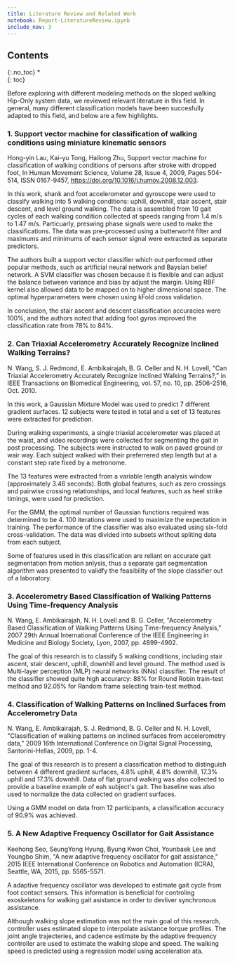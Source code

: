 ```yaml
---
title: Literature Review and Related Work
notebook: Report-LiteratureReview.ipynb
include_nav: 3
---
```


## Contents
{:.no_toc}
*  
{: toc}


Before exploring with different modeling methods on the sloped walking Hip-Only system data, we reviewed relevant literature in this field. In general, many different classification models have been succesfully adapted to this field, and below are a few highlights.

### 1. Support vector machine for classification of walking conditions using miniature kinematic sensors
Hong-yin Lau, Kai-yu Tong, Hailong Zhu, Support vector machine for classification of walking conditions of persons after stroke with dropped foot, In Human Movement Science, Volume 28, Issue 4, 2009, Pages 504-514, ISSN 0167-9457, https://doi.org/10.1016/j.humov.2008.12.003.

In this work, shank and foot accelerometer and gyroscope were used to classify walking into 5 walking conditions: uphill, downhill, stair ascent, stair descent, and level ground walking. The data is assembled from 10 gait cycles of each walking condition collected at speeds ranging from 1.4 m/s to 1.47 m/s. Particuarly, preswing phase signals were used to make the classifications. The data was pre-processed using a butterworht filter and maximums and minimums of each sensor signal were extracted as separate predictors. 

The authors built a support vector classifier which out performed other popular methods, such as artificial neural network and Baysian belief network. A SVM classifier was chosen because it is flexible and can adjust the balance between variance and bias by adjust the margin. Using RBF kernel also allowed data to be mapped on to higher dimensional space. The optimal hyperparameters were chosen using kFold cross validation.

In conclusion, the stair ascent and descent classification accuracies were 100%, and the authors noted that adding foot gyros improved the classification rate from 78% to 84%.

### 2. Can Triaxial Accelerometry Accurately Recognize Inclined Walking Terrains?
N. Wang, S. J. Redmond, E. Ambikairajah, B. G. Celler and N. H. Lovell, "Can Triaxial Accelerometry Accurately Recognize Inclined Walking Terrains?," in IEEE Transactions on Biomedical Engineering, vol. 57, no. 10, pp. 2506-2516, Oct. 2010.

In this work, a Gaussian Mixture Model was used to predict 7 different gradient surfaces. 12 subjects were tested in total and a set of 13 features were extracted for prediction. 

During walking experiments, a single triaxial accelerometer was placed at the waist, and video recordings were collected for segmenting the gait in post processing. The subjects were instructed to walk on paved ground or wair way. Each subject walked with their preferrered step length but at a constant step rate fixed by a metronome.

The 13 features were extracted from a variable length analysis window (approximately 3.46 seconds). Both global features, such as zero crossings and pairwise crossing relationships, and local features, such as heel strike timings, were used for prediction.

For the GMM, the optimal number of Gaussian functions required was determined to be 4. 100 iterations were used to maximize the expectation in training. The performance of the classifier was also evaluated using six-fold cross-validation. The data was divided into subsets without spliting data from each subject. 

Some of features used in this classification are reliant on accurate gait segmentation from motion anlysis, thus a separate gait segmentation algorithm was presented to validfy the feasibility of the slope classifier out of a laboratory.

### 3. Accelerometry Based Classification of Walking Patterns Using Time-frequency Analysis

N. Wang, E. Ambikairajah, N. H. Lovell and B. G. Celler, "Accelerometry Based Classification of Walking Patterns Using Time-frequency Analysis," 2007 29th Annual International Conference of the IEEE Engineering in Medicine and Biology Society, Lyon, 2007, pp. 4899-4902.

The goal of this research is to classify 5 walking conditions, including stair ascent, stair descent, uphill, downhill and level ground. The method used is Multi-layer perception (MLP) neural networks (NNs) classifier. The result of the classifier showed quite high accurarcy: 88% for Round Robin train-test method and 92.05% for Random frame selecting train-test method.

### 4. Classification of Walking Patterns on Inclined Surfaces from Accelerometry Data

N. Wang, E. Ambikairajah, S. J. Redmond, B. G. Celler and N. H. Lovell, "Classification of walking patterns on inclined surfaces from accelerometry data," 2009 16th International Conference on Digital Signal Processing, Santorini-Hellas, 2009, pp. 1-4.

The goal of this research is to present a classification method to distinguish between 4 different gradient surfaces, 4.8% uphill, 4.8% downhill, 17.3% uphill and 17.3% downhill. Data of flat ground walking was also collected to provide a baseline example of eah subject's gait. The baseline was also used to normalize the data collected on gradient surfaces.

Using a GMM model on data from 12 participants, a classification accuracy of 90.9% was achieved.

### 5. A New Adaptive Frequency Oscillator for Gait Assistance

Keehong Seo, SeungYong Hyung, Byung Kwon Choi, Younbaek Lee and Youngbo Shim, "A new adaptive frequency oscillator for gait assistance," 2015 IEEE International Conference on Robotics and Automation (ICRA), Seattle, WA, 2015, pp. 5565-5571.

A adaptive frequency oscillator was developed to estimate gait cycle from foot contact sensors. This information is beneficial for controling exoskeletons for walking gait asistance in order to devliver synchronous assistance. 

Although walking slope estimation was not the main goal of this research, controller uses estimated slope to interpolate asistance torque profiles. The joint angle trajecteries, and cadence estimate by the adaptive frequency controller are used to estimate the walking slope and speed. The walking speed is predicted using a regression model using acceleration ata.



```python

```

